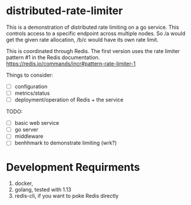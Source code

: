 # distributed-rate-limiter

This is a demonstration of distributed rate limiting on a go
service. This controls access to a specific endpoint across multiple
nodes. So /a would get the given rate allocation, /b/c would have its
own rate limit.

This is coordinated through Redis. The first version uses the rate
limiter pattern #1 in the Redis
documentation. https://redis.io/commands/incr#pattern-rate-limiter-1

Things to consider:
- [ ] configuration
- [ ] metrics/status
- [ ] deployment/operation of Redis + the service

TODO:
- [ ] basic web service
- [ ] go server
- [ ] middleware
- [ ] benhhmark to demonstrate limiting (wrk?)

Development Requirments
=======================

1. docker,
2. golang, tested with 1.13
3. redis-cli, if you want to poke Redis directly
